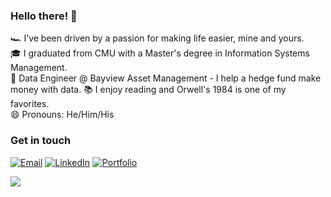 ### Hello there! 👋

🏎 I’ve been driven by a passion for making life easier, mine and yours.  
🎓 I graduated from CMU with a Master's degree in Information Systems Management.  
🔭 Data Engineer @ Bayview Asset Management - I help a hedge fund make money with data.
📚 I enjoy reading and Orwell's 1984 is one of my favorites.  
😄 Pronouns: He/Him/His

### Get in touch

[![Email](https://img.shields.io/badge/namanarora42@outlook.com-D14836?style=flat-square&logo=outlook&logoColor=white&label=Email)](mailto:namanarora@cmu.edu)
[![LinkedIn](https://img.shields.io/badge/naman--arora-0077B5?style=flat-square&logo=linkedin&logoColor=white&label=LinkedIn)](https://www.linkedin.com/in/naman-arora/)
[![Portfolio](https://img.shields.io/badge/namanarora.me-000000?style=flat-square&logo=About.me&logoColor=white&label=Portfolio)](https://namanarora.me/)
  
  
![](https://hit.yhype.me/github/profile?user_id=85018020)

<!--
**namanarora97/namanarora97** is a ✨ _special_ ✨ repository because its `README.md` (this file) appears on your GitHub profile.

Here are some ideas to get you started:

- 🔭 I’m currently working on ...
- 🌱 I’m currently learning ...
- 👯 I’m looking to collaborate on ...
- 🤔 I’m looking for help with ...
- 💬 Ask me about ...
- 📫 How to reach me: ...
- 😄 Pronouns: ...
- ⚡ Fun fact: ...
-->
